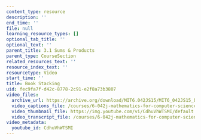 ```yaml
---
content_type: resource
description: ''
end_time: ''
file: null
learning_resource_types: []
optional_tab_title: ''
optional_text: ''
parent_title: 3.1 Sums & Products
parent_type: CourseSection
related_resources_text: ''
resource_index_text: ''
resourcetype: Video
start_time: ''
title: Book Stacking
uid: fec9fa7f-d42c-8778-2c91-e2f8a73b3807
video_files:
  archive_url: https://archive.org/download/MIT6.042JS15/MIT6_042JS15_bookstack_video_ipod.mp4
  video_captions_file: /courses/6-042j-mathematics-for-computer-science-spring-2015/b334d807ff8b50aa8dc0aa2057c045f2_CdhuVhWTSMI.vtt
  video_thumbnail_file: https://img.youtube.com/vi/CdhuVhWTSMI/default.jpg
  video_transcript_file: /courses/6-042j-mathematics-for-computer-science-spring-2015/0180bad9acb779cfb8371f2c9e88fb45_CdhuVhWTSMI.pdf
video_metadata:
  youtube_id: CdhuVhWTSMI
---
```

